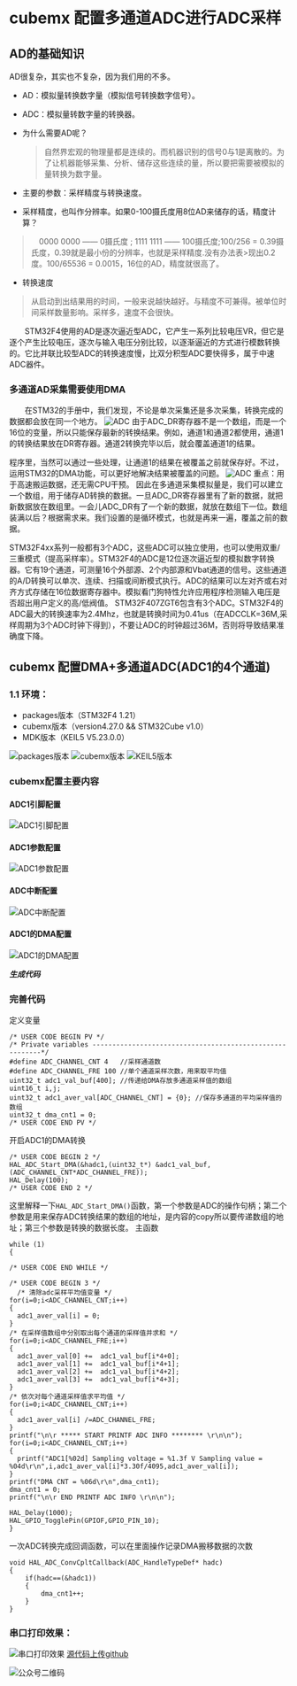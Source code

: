 # cubemx 配置多通道ADC进行ADC采样
## AD的基础知识
AD很复杂，其实也不复杂，因为我们用的不多。
- AD：模拟量转换数字量（模拟信号转换数字信号）。
- ADC：模拟量转数字量的转换器。
- 为什么需要AD呢？
  > 自然界宏观的物理量都是连续的。而机器识别的信号0与1是离散的。为了让机器能够采集、分析、储存这些连续的量，所以要把需要被模拟的量转换为数字量。

- 主要的参数：采样精度与转换速度。
- 采样精度，也叫作分辨率。如果0-100摄氏度用8位AD来储存的话，精度计算？
> 0000 0000 —— 0摄氏度 ;  1111 1111 —— 100摄氏度;100/256 = 0.39摄氏度，0.39就是最小份的分辨率，也就是采样精度.没有办法表>现出0.2度。100/65536 = 0.0015，16位的AD，精度就很高了。
- 转换速度
>从启动到出结果用的时间，一般来说越快越好。与精度不可兼得。被单位时间采样数量影响。采样多，速度不会很快。

  STM32F4使用的AD是逐次逼近型ADC，它产生一系列比较电压VR，但它是逐个产生比较电压，逐次与输入电压分别比较，以逐渐逼近的方式进行模数转换的。它比并联比较型ADC的转换速度慢，比双分积型ADC要快得多，属于中速ADC器件。
###  多通道AD采集需要使用DMA
  在STM32的手册中，我们发现，不论是单次采集还是多次采集，转换完成的数据都会放在同一个地方。
![ADC](https://github.com/sangeren1002/Notes/blob/master/cubemx/image/ADC/cubemx_adc_1.png?raw=true)
由于ADC_DR寄存器不是一个数组，而是一个16位的变量，所以只能保存最新的转换结果。例如，通道1和通道2都使用，通道1的转换结果放在DR寄存器。通道2转换完毕以后，就会覆盖通道1的结果。

程序里，当然可以通过一些处理，让通道1的结果在被覆盖之前就保存好。不过，运用STM32的DMA功能，可以更好地解决结果被覆盖的问题。
![ADC](https://github.com/sangeren1002/Notes/blob/master/cubemx/image/ADC/cubemx_adc_2.png?raw=true)
重点：用于高速搬运数据，还无需CPU干预。 因此在多通道采集模拟量是，我们可以建立一个数组，用于储存AD转换的数据。一旦ADC_DR寄存器里有了新的数据，就把新数据放在数组里。一会儿ADC_DR有了一个新的数据，就放在数组下一位。数组装满以后？根据需求来。我们设置的是循环模式，也就是再来一遍，覆盖之前的数据。

STM32F4xx系列一般都有3个ADC，这些ADC可以独立使用，也可以使用双重/三重模式（提高采样率）。STM32F4的ADC是12位逐次逼近型的模拟数字转换器。它有19个通道，可测量16个外部源、2个内部源和Vbat通道的信号。这些通道的A/D转换可以单次、连续、扫描或间断模式执行。ADC的结果可以左对齐或右对齐方式存储在16位数据寄存器中。模拟看门狗特性允许应用程序检测输入电压是否超出用户定义的高/低阀值。
STM32F407ZGT6包含有3个ADC。STM32F4的ADC最大的转换速率为2.4Mhz，也就是转换时间为0.41us（在ADCCLK=36M,采样周期为3个ADC时钟下得到），不要让ADC的时钟超过36M，否则将导致结果准确度下降。
## cubemx 配置DMA+多通道ADC(ADC1的4个通道)
### 1.1 环境：
- packages版本（STM32F4 1.21）
- cubemx版本（version4.27.0 && STM32Cube v1.0）
- MDK版本（KEIL5 V5.23.0.0）

![packages版本](https://github.com/sangeren1002/Notes/blob/master/cubemx/image/I2C/packages.png?raw=true)
![cubemx版本](https://github.com/sangeren1002/Notes/blob/master/cubemx/image/I2C/cubemx_ver.png?raw=true)
![KEIL5版本](https://github.com/sangeren1002/Notes/blob/master/cubemx/image/I2C/MDK%E7%89%88%E6%9C%AC.png?raw=true)
### cubemx配置主要内容
#### ADC1引脚配置
![ADC1引脚配置](https://github.com/sangeren1002/Notes/blob/master/cubemx/image/ADC/cubemx_adc_3.png?raw=true)
#### ADC1参数配置
![ADC1参数配置](https://github.com/sangeren1002/Notes/blob/master/cubemx/image/ADC/cubemx_adc_4.png?raw=true)
#### ADC中断配置
![ADC中断配置](https://github.com/sangeren1002/Notes/blob/master/cubemx/image/ADC/cubemx_adc_5.png?raw=true)
#### ADC1的DMA配置
![ADC1的DMA配置](https://github.com/sangeren1002/Notes/blob/master/cubemx/image/ADC/cubemx_adc_6.png?raw=true)

***生成代码***
### 完善代码
定义变量
```
/* USER CODE BEGIN PV */
/* Private variables ---------------------------------------------------------*/
#define ADC_CHANNEL_CNT 4 	//采样通道数
#define ADC_CHANNEL_FRE 100	//单个通道采样次数，用来取平均值
uint32_t adc1_val_buf[400]; //传递给DMA存放多通道采样值的数组
uint16_t i,j;
uint32_t adc1_aver_val[ADC_CHANNEL_CNT] = {0}; //保存多通道的平均采样值的数组
uint32_t dma_cnt1 = 0;
/* USER CODE END PV */
```
开启ADC1的DMA转换
```
/* USER CODE BEGIN 2 */
HAL_ADC_Start_DMA(&hadc1,(uint32_t*) &adc1_val_buf, (ADC_CHANNEL_CNT*ADC_CHANNEL_FRE));
HAL_Delay(100);
/* USER CODE END 2 */
```
这里解释一下`HAL_ADC_Start_DMA()`函数，第一个参数是ADC的操作句柄；第二个参数是用来保存ADC转换结果的数组的地址，是内容的copy所以要传递数组的地址；第三个参数是转换的数据长度。
主函数
```
while (1)
{

/* USER CODE END WHILE */

/* USER CODE BEGIN 3 */
  /* 清除adc采样平均值变量 */
for(i=0;i<ADC_CHANNEL_CNT;i++)
{
  adc1_aver_val[i] = 0;
}
/* 在采样值数组中分别取出每个通道的采样值并求和 */
for(i=0;i<ADC_CHANNEL_FRE;i++)
{
  adc1_aver_val[0] +=  adc1_val_buf[i*4+0];
  adc1_aver_val[1] +=  adc1_val_buf[i*4+1];
  adc1_aver_val[2] +=  adc1_val_buf[i*4+2];
  adc1_aver_val[3] +=  adc1_val_buf[i*4+3];
}
/* 依次对每个通道采样值求平均值 */
for(i=0;i<ADC_CHANNEL_CNT;i++)
{
  adc1_aver_val[i] /=ADC_CHANNEL_FRE;
}
printf("\n\r ***** START PRINTF ADC INFO ******** \r\n\n");
for(i=0;i<ADC_CHANNEL_CNT;i++)
{
  printf("ADC1[%02d] Sampling voltage = %1.3f V Sampling value = %04d\r\n",i,adc1_aver_val[i]*3.30f/4095,adc1_aver_val[i]);
}
printf("DMA CNT = %06d\r\n",dma_cnt1);
dma_cnt1 = 0;
printf("\n\r END PRINTF ADC INFO \r\n\n");

HAL_Delay(1000);
HAL_GPIO_TogglePin(GPIOF,GPIO_PIN_10);  
}
```
一次ADC转换完成回调函数，可以在里面操作记录DMA搬移数据的次数
```
void HAL_ADC_ConvCpltCallback(ADC_HandleTypeDef* hadc)
{
	if(hadc==(&hadc1))
	{
		dma_cnt1++;
	}   
}
```
### 串口打印效果：
![串口打印效果](https://github.com/sangeren1002/Notes/blob/master/cubemx/image/ADC/cubemx_adc_printf.png?raw=true)
[源代码上传github](https://github.com/sangeren1002/Notes/blob/master/cubemx/code/cubemx_Multiple_adc.zip)


![公众号二维码](https://github.com/sangeren1002/Notes/blob/master/cubemx/image/I2C/gzh_ewm.jpg?raw=true)
